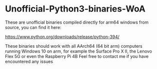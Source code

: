 # Unofficial-Python3-binaries-WoA
These are unofficial binaries compiled directly for arm64 windows from source, you can find it here:

  https://www.python.org/downloads/release/python-394/

These binaries should work with all AArch64 (64 bit arm) computers running Windows 10 on arm, for example the Surface Pro X II, the Lenovo Flex 5G or even the Raspberry Pi 4B
Feel free to contact me if you have encountered any issues
